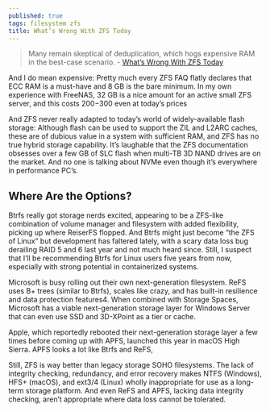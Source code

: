 ```yaml
---
published: true
tags: filesystem zfs
title: What’s Wrong With ZFS Today
---
```

> Many remain skeptical of deduplication, which hogs expensive RAM in the best-case scenario. - [What’s Wrong With ZFS Today](http://blog.fosketts.net/2017/07/10/zfs-best-filesystem-now/)

 And I do mean expensive: Pretty much every ZFS FAQ flatly declares that ECC RAM is a must-have and 8 GB is the bare minimum. In my own experience with FreeNAS, 32 GB is a nice amount for an active small ZFS server, and this costs $200-$300 even at today’s prices

And ZFS never really adapted to today’s world of widely-available flash storage: Although flash can be used to support the ZIL and L2ARC caches, these are of dubious value in a system with sufficient RAM, and ZFS has no true hybrid storage capability. It’s laughable that the ZFS documentation obsesses over a few GB of SLC flash when multi-TB 3D NAND drives are on the market. And no one is talking about NVMe even though it’s everywhere in performance PC’s.

## Where Are the Options?

Btrfs really got storage nerds excited, appearing to be a ZFS-like combination of volume manager and filesystem with added flexibility, picking up where ReiserFS flopped. And Btrfs might just become “the ZFS of Linux” but development has faltered lately, with a scary data loss bug derailing RAID 5 and 6 last year and not much heard since. Still, I suspect that I’ll be recommending Btrfs for Linux users five years from now, especially with strong potential in containerized systems.

Microsoft is busy rolling out their own next-generation filesystem. ReFS uses B+ trees (similar to Btrfs), scales like crazy, and has built-in resilience and data protection features4. When combined with Storage Spaces, Microsoft has a viable next-generation storage layer for Windows Server that can even use SSD and 3D-XPoint as a tier or cache.

Apple, which reportedly rebooted their next-generation storage layer a few times before coming up with APFS, launched this year in macOS High Sierra. APFS looks a lot like Btrfs and ReFS,

Still, ZFS is way better than legacy storage SOHO filesystems. The lack of integrity checking, redundancy, and error recovery makes NTFS (Windows), HFS+ (macOS), and ext3/4 (Linux) wholly inappropriate for use as a long-term storage platform. And even ReFS and APFS, lacking data integrity checking, aren’t appropriate where data loss cannot be tolerated.
